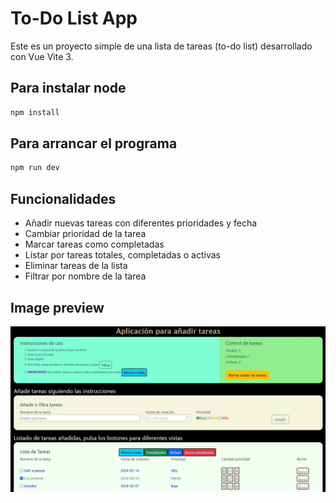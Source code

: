 # To-Do List App
Este es un proyecto simple de una lista de tareas (to-do list) desarrollado con Vue Vite 3.

## Para instalar node
```sh
npm install
```

## Para arrancar el programa
```sh
npm run dev
```

## Funcionalidades
- Añadir nuevas tareas con diferentes prioridades y fecha
- Cambiar prioridad de la tarea
- Marcar tareas como completadas
- Listar por tareas totales, completadas o  activas
- Eliminar tareas de la lista
- Filtrar por nombre de la tarea

## Image preview
![Preview](https://raw.githubusercontent.com/isromar/vue/main/preview.JPG)
